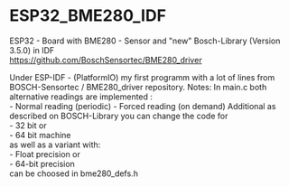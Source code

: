 # ESP32_BME280_IDF
ESP32 - Board with BME280 - Sensor and "new" Bosch-Library (Version 3.5.0) in IDF  
https://github.com/BoschSensortec/BME280_driver

Under ESP-IDF - (PlatformIO) my first programm with a lot of lines from BOSCH-Sensortec / BME280_driver repository.
Notes:
In main.c both alternative readings are implemented :  
    - Normal reading  (periodic)
    - Forced reading  (on demand)
Additional as described on BOSCH-Library you can change the code for  
    - 32 bit or  
    - 64 bit machine  
as well as a variant with:   
    - Float precision or  
    - 64-bit precision  
can be choosed in bme280_defs.h
